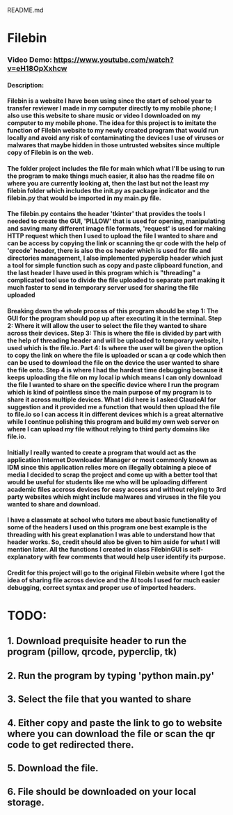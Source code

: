 README.md

# Filebin
### Video Demo: https://www.youtube.com/watch?v=eH18OpXxhcw
#### Description: 
#### Filebin is a website I have been using since the start of school year to transfer reviewer I made in my computer directly to my mobile phone; I also use this website to share music or video I downloaded on my computer to my mobile phone. The idea for this project is to imitate the function of Filebin website to my newly created program that would run locally and avoid any risk of contaminating the devices I use of viruses or malwares that maybe hidden in those untrusted websites since multiple copy of Filebin is on the web. 
#### The folder project includes the file for main which what I'll be using to run the program to make things much easier, it also has the readme file on where you are currently looking at, then the last but not the least my filebin folder which includes the __init__.py  as package indicator and the filebin.py that would be imported in my main.py file. 
#### The filebin.py contains the header 'tkinter' that provides the tools I needed to create the GUI, 'PILLOW' that is used for opening, manipulating and saving many different image file formats, 'request' is used for making HTTP request which then I used to upload the file I wanted to share and can be access by copying the link or scanning the qr code with the help of 'qrcode' header, there is also the os header which is used for file and directories management, I also implemented pyperclip header which just a tool for simple function such as copy and paste clipboard function, and the last header I have used in this program which is "threading" a complicated tool use to divide the file uploaded to separate part making it much faster to send in temporary server used for sharing the file uploaded
#### Breaking down the whole process of this program should be step 1: The GUI for the program should pop up after executing it in the terminal. Step 2: Where it will allow the user to select the file they wanted to share across their devices. Step 3: This is where the file is divided by part with the help of threading header and will be uploaded to temporary website, I used which is the file.io. Part 4: Is where the user will be given the option to copy the link on where the file is uploaded or scan a qr code which then can be used to download the file on the device the user wanted to share the file onto. Step 4 is where I had the hardest time debugging because it keeps uploading the file on my local ip which means I can only download the file I wanted to share on the specific device where I run the program which is kind of pointless since the main purpose of my program is to share it across multiple devices. What I did here is I asked ClaudeAI for suggestion and it provided me a function that would then upload the file to file.io so I can access it in different devices which is a great alternative while I continue polishing this program and build my own web server on where I can upload my file without relying to third party domains like file.io.
#### Initially I really wanted to create a program that would act as the application Internet Downloader Manager or most commonly known as IDM since this application relies more on illegally obtaining a piece of media I decided to scrap the project and come up with a better tool that would be useful for students like me who will be uploading different academic files accross devices for easy access and without relying to 3rd party websites which might include malwares and viruses in the file you wanted to share and download.
#### I have a classmate at school who tutors me about basic functionality of some of the headers I used on this program one best example is the threading with his great explanation I was able to understand how that header works. So, credit should also be given to him aside for what I will mention later. All the functions I created in class FilebinGUI is self-explanatory with few comments that would help user identify its purpose. 
#### Credit for this project will go to the original Filebin website where I got the idea of sharing file across device and the AI tools I used for much easier debugging, correct syntax and proper use of imported headers.  


# TODO:
## 1. Download prequisite header to run the program (pillow, qrcode, pyperclip, tk)
## 2. Run the program by typing 'python main.py'
## 3. Select the file that you wanted to share
## 4. Either copy and paste the link to go to website where you can download the file or scan the qr code to get redirected there.
## 5. Download the file.
## 6. File should be downloaded on your local storage.
